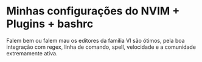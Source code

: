 # Minhas configurações do NVIM + Plugins + bashrc

Falem bem ou falem mau os editores da família VI são ótimos, pela boa integração com
regex, linha de comando, spell, velocidade e a comunidade extremamente ativa.
